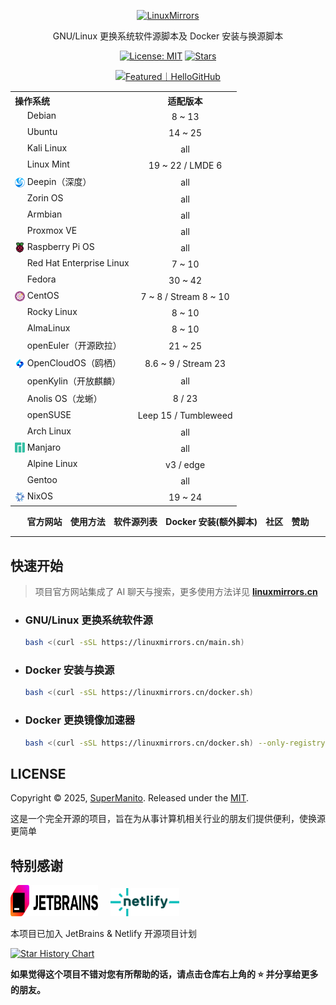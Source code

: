 <p align="center">
    <a href="https://linuxmirrors.cn">
        <picture>
          <source media="(prefers-color-scheme: dark)" srcset="docs/assets/images/brand/dark/2.png" width="320">
          <img src="docs/assets/images/brand/light/2.png" alt="LinuxMirrors" width="320">
        </picture>
    </a>
</p>
<p align="center">GNU/Linux 更换系统软件源脚本及 Docker 安装与换源脚本</p>
<p align="center">
  <a href="https://github.com/SuperManito/LinuxMirrors/blob/main/LICENSE"><img src="https://shields.io/github/license/SuperManito/LinuxMirrors?color=%23007bff" alt="License: MIT"></a>
  <a href="https://github.com/SuperManito/LinuxMirrors"><img src="https://img.shields.io/github/stars/SuperManito/LinuxMirrors?color=%23007bff&style=flat-square" alt="Stars"></a><br>
</p>
<p align="center">
    <a href="https://hellogithub.com/repository/775d5b3d0aa04e90be9162104e757f2e" target="_blank">
        <picture>
          <source media="(prefers-color-scheme: dark)" srcset="https://api.hellogithub.com/v1/widgets/recommend.svg?rid=775d5b3d0aa04e90be9162104e757f2e&claim_uid=mXoISqgeyYLDf1a&theme=dark" width="250">
          <img src="https://api.hellogithub.com/v1/widgets/recommend.svg?rid=775d5b3d0aa04e90be9162104e757f2e&claim_uid=mXoISqgeyYLDf1a&theme=neutral" alt="Featured｜HelloGitHub" width="250">
        </picture>
    </a>
</p>

<table align="center">
    <tr>
        <th align="left">操作系统</th>
        <th align="center">适配版本</th>
    </tr>
    <tr>
        <td><a href="https://www.debian.org" target="_blank"><sub><img src="docs/assets/images/icon/debian.svg" width="16" height="16"></sub></a>&nbsp;Debian</td>
        <td align="center">8 ~ 13</td>
    </tr>
    <tr>
        <td><a href="https://ubuntu.com" target="_blank"><sub><img src="docs/assets/images/icon/ubuntu.svg" width="16" height="16"></sub></a>&nbsp;Ubuntu</td>
        <td align="center">14 ~ 25</td>
    </tr>
    <tr>
        <td><a href="https://www.kali.org" target="_blank"><sub><img src="docs/assets/images/icon/kali-linux.svg" width="16" height="16"></sub></a>&nbsp;Kali Linux</td>
        <td align="center">all</td>
    </tr>
    <tr>
        <td><a href="https://linuxmint.com" target="_blank"><sub><img src="docs/assets/images/icon/linux-mint.ico" width="16" height="16"></sub></a>&nbsp;Linux Mint</td>
        <td align="center">19 ~ 22 / LMDE 6</td>
    </tr>
    <tr>
        <td><a href="https://www.deepin.org" target="_blank"><sub><img src="docs/assets/images/icon/deepin.png" width="16" height="16"></sub></a>&nbsp;Deepin（深度）</td>
        <td align="center">all</td>
    </tr>
    <tr>
        <td><a href="https://zorin.com/os" target="_blank"><sub><img src="docs/assets/images/icon/zorin-os.png" width="16" height="16"></sub></a>&nbsp;Zorin OS</td>
        <td align="center">all</td>
    </tr>
    <tr>
        <td><a href="https://www.armbian.org" target="_blank"><sub><img src="docs/assets/images/icon/armbian.png" width="16" height="16"></sub></a>&nbsp;Armbian</td>
        <td align="center">all</td>
    </tr>
    <tr>
        <td><a href="https://www.proxmox.com" target="_blank"><sub><img src="docs/assets/images/icon/proxmox.svg" width="16" height="16"></sub></a>&nbsp;Proxmox VE</td>
        <td align="center">all</td>
    </tr>
    <tr>
        <td><a href="https://www.raspberrypi.com/software" target="_blank"><sub><img src="docs/assets/images/icon/raspberry-pi.png" width="16" height="16"></sub></a>&nbsp;Raspberry Pi OS</td>
        <td align="center">all</td>
    </tr>
    <tr>
        <td><a href="https://access.redhat.com/products/red-hat-enterprise-linux" target="_blank"><sub><img src="docs/assets/images/icon/redhat.svg" width="16" height="16"></sub></a>&nbsp;Red Hat Enterprise Linux</td>
        <td align="center">7 ~ 10</td>
    </tr>
    <tr>
        <td><a href="https://fedoraproject.org/zh-Hans" target="_blank"><sub><img src="docs/assets/images/icon/fedora.ico" width="16" height="16"></sub></a>&nbsp;Fedora</td>
        <td align="center">30 ~ 42</td>
    </tr>
    <tr>
        <td><a href="https://www.centos.org" target="_blank"><sub><img src="docs/assets/images/icon/centos.svg" width="16" height="16"></sub></a>&nbsp;CentOS</td>
        <td align="center">7 ~ 8 / Stream 8 ~ 10</td>
    </tr>
    <tr>
        <td><a href="https://rockylinux.org" target="_blank"><sub><img src="docs/assets/images/icon/rocky-linux.svg" width="16" height="16"></sub></a>&nbsp;Rocky Linux</td>
        <td align="center">8 ~ 10</td>
    </tr>
    <tr>
        <td><a href="https://almalinux.org/zh-hans" target="_blank"><sub><img src="docs/assets/images/icon/almalinux.svg" width="16" height="16"></sub></a>&nbsp;AlmaLinux</td>
        <td align="center">8 ~ 10</td>
    </tr>
    <tr>
        <td><a href="https://www.openeuler.org/zh" target="_blank"><sub><img src="docs/assets/images/icon/openeuler.ico" width="16" height="16"></sub></a>&nbsp;openEuler（开源欧拉）</td>
        <td align="center">21 ~ 25</td>
    </tr>
    <tr>
        <td><a href="https://www.opencloudos.org" target="_blank"><sub><img src="docs/assets/images/icon/opencloudos.png" width="16" height="16"></sub></a>&nbsp;OpenCloudOS（鸥栖）</td>
        <td align="center">8.6 ~ 9 / Stream 23</td>
    </tr>
    <tr>
        <td><a href="https://www.openkylin.top" target="_blank"><sub><img src="docs/assets/images/icon/openkylin.ico" width="16" height="16"></sub></a>&nbsp;openKylin（开放麒麟）</td>
        <td align="center">all</td>
    </tr>
    <tr>
        <td><a href="https://openanolis.cn" target="_blank"><sub><img src="docs/assets/images/icon/anolis.png" width="16" height="16"></sub></a>&nbsp;Anolis OS（龙蜥）</td>
        <td align="center">8 / 23</td>
    </tr>
    <tr>
        <td><a href="https://www.opensuse.org" target="_blank"><sub><img src="docs/assets/images/icon/opensuse.svg" width="16" height="16"></sub></a>&nbsp;openSUSE</td>
        <td align="center">Leep 15 / Tumbleweed</td>
    </tr>
    <tr>
        <td><a href="https://archlinux.org" target="_blank"><sub><img src="docs/assets/images/icon/arch-linux.ico" width="16" height="16"></sub></a>&nbsp;Arch Linux</td>
        <td align="center">all</td>
    </tr>
    <tr>
        <td><a href="https://manjaro.org" target="_blank"><sub><img src="docs/assets/images/icon/manjaro.svg" width="16" height="16"></sub></a>&nbsp;Manjaro</td>
        <td align="center">all</td>
    </tr>
    <tr>
        <td><a href="https://www.alpinelinux.org" target="_blank"><sub><img src="docs/assets/images/icon/alpine.png" width="16" height="16"></sub></a>&nbsp;Alpine Linux</td>
        <td align="center">v3 / edge</td>
    </tr>
    <tr>
        <td><a href="https://www.gentoo.org" target="_blank"><sub><img src="docs/assets/images/icon/gentoo.svg" width="16" height="16"></sub></a>&nbsp;Gentoo</td>
        <td align="center">all</td>
    </tr>
    <tr>
        <td><a href="https://nixos.org" target="_blank"><sub><img src="docs/assets/images/icon/nixos.svg" width="16" height="16"></sub></a>&nbsp;NixOS</td>
        <td align="center">19 ~ 24</td>
    </tr>
</table>

<p align="center">
    <strong>
        <a href="https://linuxmirrors.cn" style="text-decoration: none;">官方网站</a>&nbsp;&nbsp;&nbsp;&nbsp;<a href="https://linuxmirrors.cn/use" style="text-decoration: none;">使用方法</a>&nbsp;&nbsp;&nbsp;&nbsp;<a href="https://linuxmirrors.cn/mirrors" style="text-decoration: none;">软件源列表</a>&nbsp;&nbsp;&nbsp;&nbsp;<a href="https://linuxmirrors.cn/other" style="text-decoration: none;">Docker 安装(额外脚本)</a>&nbsp;&nbsp;&nbsp;&nbsp;<a href="https://linuxmirrors.cn/community" style="text-decoration: none;">社区</a>&nbsp;&nbsp;&nbsp;&nbsp;<a href="https://linuxmirrors.cn/sponsor" style="text-decoration: none;">赞助</a>
    </strong>
</p>

***

## 快速开始

> 项目官方网站集成了 AI 聊天与搜索，更多使用方法详见 [**linuxmirrors.cn**](https://linuxmirrors.cn/use)

- ### GNU/Linux 更换系统软件源

    ```bash
    bash <(curl -sSL https://linuxmirrors.cn/main.sh)
    ```

- ### Docker 安装与换源

    ```bash
    bash <(curl -sSL https://linuxmirrors.cn/docker.sh)
    ```

- ### Docker 更换镜像加速器

    ```bash
    bash <(curl -sSL https://linuxmirrors.cn/docker.sh) --only-registry
    ```

## LICENSE

Copyright © 2025, [SuperManito](https://github.com/SuperManito). Released under the [MIT](https://github.com/SuperManito/LinuxMirrors/blob/main/LICENSE).

这是一个完全开源的项目，旨在为从事计算机相关行业的朋友们提供便利，使换源更简单

## 特别感谢

<a href="https://www.jetbrains.com/zh-cn" style="text-decoration: none;"><picture><source media="(prefers-color-scheme: dark)" srcset="docs/assets/images/support/jetbrains-dark.svg" width="140" height="50"><img src="docs/assets/images/support/jetbrains-light.svg" alt="jetbrains" width="140" height="50"></picture></a>&nbsp;&nbsp;&nbsp;&nbsp;&nbsp;<a href="https://www.netlify.com" style="text-decoration: none;"><picture><source media="(prefers-color-scheme: dark)" srcset="docs/assets/images/support/netlify-dark.png" width="110"><img src="docs/assets/images/support/netlify-light.png" alt="netlify" width="110"></picture></a>

本项目已加入 JetBrains & Netlify 开源项目计划

<a href="https://star-history.com/#SuperManito/LinuxMirrors&Date">
 <picture>
   <source media="(prefers-color-scheme: dark)" srcset="https://api.star-history.com/svg?repos=SuperManito/LinuxMirrors&type=Date&theme=dark" />
   <source media="(prefers-color-scheme: light)" srcset="https://api.star-history.com/svg?repos=SuperManito/LinuxMirrors&type=Date" />
   <img alt="Star History Chart" src="https://api.star-history.com/svg?repos=SuperManito/LinuxMirrors&type=Date" />
 </picture>
</a>

__如果觉得这个项目不错对您有所帮助的话，请点击仓库右上角的 ⭐ 并分享给更多的朋友。__
